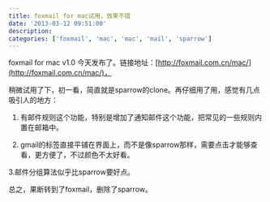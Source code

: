 ```yaml
---
title: foxmail for mac试用，效果不错
date: '2013-03-12 09:51:00'
description: 
categories: ['foxmail', 'mac', 'mac', 'mail', 'sparrow']
---
```


foxmail for mac v1.0 今天发布了。链接地址：[http://foxmail.com.cn/mac/](http://foxmail.com.cn/mac/)，

稍微试用了下，初一看，简直就是sparrow的clone。再仔细用了用，感觉有几点吸引人的地方：

1. 有邮件规则这个功能，特别是增加了通知邮件这个功能，把常见的一些规则内置在邮箱中。

2. gmail的标签直接平铺在界面上，而不是像sparrow那样，需要点击才能够查看，更方便了，不过颜色不太好看。

3.邮件分组算法似乎比sparrow要好点。

总之，果断转到了foxmail，删除了sparrow。
